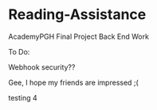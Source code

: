 # Reading-Assistance #

AcademyPGH Final Project Back End Work

To Do:

Webhook security??

Gee, I hope my friends are impressed ;(

testing 4
